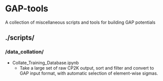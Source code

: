 # GAP-tools
A collection of miscellaneous scripts and tools for building GAP potentials


## ./scripts/
### /data_collation/
- Collate_Training_Database.ipynb
  - Take a large set of raw CP2K output, sort and filter and convert to GAP input format, with automatic selection of element-wise sigmas.
